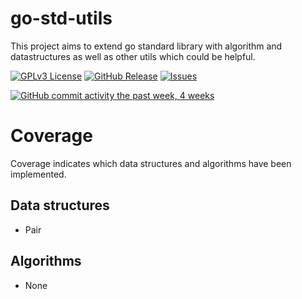 # go-std-utils

This project aims to extend go standard library with algorithm and datastructures as well as other utils which could be helpful.

[![GPLv3 License](https://img.shields.io/badge/License-Apache%20v2.0-blue.svg)](https://opensource.org/licenses/)
[![GitHub Release](https://img.shields.io/github/release/tterb/PlayMusic.svg?style=flat)]()
[![Issues](https://img.shields.io/github/issues-raw/tterb/PlayMusic.svg?maxAge=25000)](https://github.com/sudogauss/go-std-utils/issues)

[![GitHub commit activity the past week, 4 weeks](https://img.shields.io/github/commit-activity/y/eslint/eslint.svg?style=flat)](https://github.com/sudogauss/go-std-utils)

# Coverage

Coverage indicates which data structures and algorithms have been implemented.

## Data structures

- Pair

## Algorithms

- None